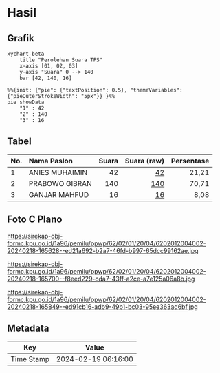 # Hasil

## Grafik

```mermaid
xychart-beta
    title "Perolehan Suara TPS"
    x-axis [01, 02, 03]
    y-axis "Suara" 0 --> 140
    bar [42, 140, 16]
```

```mermaid
%%{init: {"pie": {"textPosition": 0.5}, "themeVariables": {"pieOuterStrokeWidth": "5px"}} }%%
pie showData
    "1" : 42
    "2" : 140
    "3" : 16
```

## Tabel

| No. | Nama Paslon    | Suara | Suara (raw) | Persentase |
|:--- |:-------------- | -----:| -----------:| ----------:|
| 1   | ANIES MUHAIMIN | 42    | [42][p-1]   | 21,21      |
| 2   | PRABOWO GIBRAN | 140   | [140][p-2]  | 70,71      |
| 3   | GANJAR MAHFUD  | 16    | [16][p-3]   | 8,08       |


[p-1]: https://github.com/gigit-pemilu/pemilu-2024-62-kalimantan-tengah/blob/main/pilpres/hitung-suara/sub/62-kalimantan-tengah/sub/02-kotawaringin-timur/sub/01-kota-besi/sub/2004-hanjalipan/sub/002-tps/sub/paslon-1.txt
[p-2]: https://github.com/gigit-pemilu/pemilu-2024-62-kalimantan-tengah/blob/main/pilpres/hitung-suara/sub/62-kalimantan-tengah/sub/02-kotawaringin-timur/sub/01-kota-besi/sub/2004-hanjalipan/sub/002-tps/sub/paslon-2.txt
[p-3]: https://github.com/gigit-pemilu/pemilu-2024-62-kalimantan-tengah/blob/main/pilpres/hitung-suara/sub/62-kalimantan-tengah/sub/02-kotawaringin-timur/sub/01-kota-besi/sub/2004-hanjalipan/sub/002-tps/sub/paslon-3.txt

## Foto C Plano

https://sirekap-obj-formc.kpu.go.id/1a96/pemilu/ppwp/62/02/01/20/04/6202012004002-20240218-165628--ed21a692-b2a7-46fd-b997-65dcc99162ae.jpg

https://sirekap-obj-formc.kpu.go.id/1a96/pemilu/ppwp/62/02/01/20/04/6202012004002-20240218-165700--f8eed229-cda7-43ff-a2ce-a7e125a06a8b.jpg

https://sirekap-obj-formc.kpu.go.id/1a96/pemilu/ppwp/62/02/01/20/04/6202012004002-20240218-165849--ed91cb16-adb9-49b1-bc03-95ee363ad6bf.jpg


## Metadata

| Key        | Value               |
| ---------- | ------------------- |
| Time Stamp | 2024-02-19 06:16:00 |



